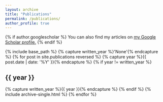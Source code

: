 ```yaml
---
layout: archive
title: "Publications"
permalink: /publications/
author_profile: true
---
```


{% if author.googlescholar %}
  You can also find my articles on <u><a href="{{author.googlescholar}}">my Google Scholar profile</a>.</u>
{% endif %}

{% include base_path %}
{% capture written_year %}'None'{% endcapture %}
{% for post in site.publications reversed %}
{% capture year %}{{ post.date | date: '%Y' }}{% endcapture %}
  {% if year != written_year %}
    <p><h2 id="{{ year | slugify }}" class="archive__subtitle">{{ year }}</h2></p>
    {% capture written_year %}{{ year }}{% endcapture %}
  {% endif %}
  {% include archive-single.html %}
{% endfor %}

